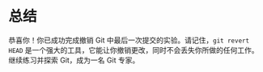 # 总结

恭喜你！你已成功完成撤销 Git 中最后一次提交的实验。请记住，`git revert HEAD` 是一个强大的工具，它能让你撤销更改，同时不会丢失你所做的任何工作。继续练习并探索 Git，成为一名 Git 专家。
